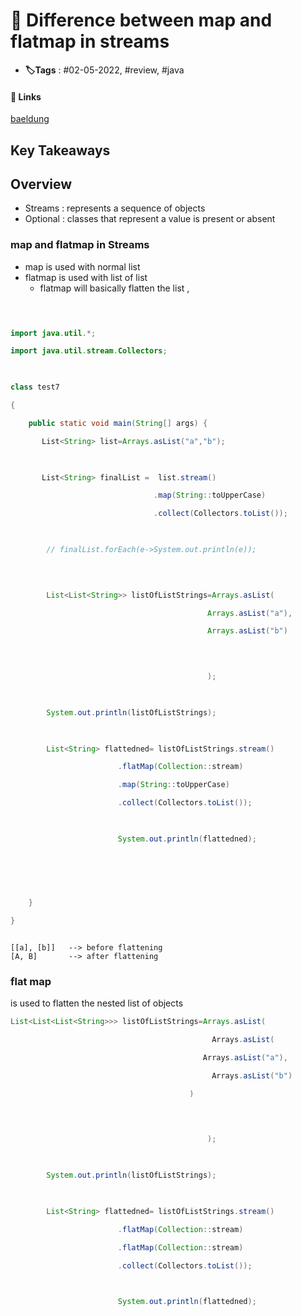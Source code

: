 # 📑 Difference between map and flatmap in streams

- **🏷️Tags** : #02-05-2022, #review, #java 

#### 🔗 Links
[baeldung](https://www.baeldung.com/java-difference-map-and-flatmap)


## Key Takeaways

## Overview
- Streams : represents a sequence of objects
- Optional : classes that represent a value is present or absent


### map and flatmap in Streams
- map is used with normal list 
- flatmap is used with list of list 
	- flatmap will basically flatten the list ,

```java

  

import java.util.*;

import java.util.stream.Collectors;

  

class test7

{

    public static void main(String[] args) {

       List<String> list=Arrays.asList("a","b");

  

       List<String> finalList =  list.stream()

                                .map(String::toUpperCase)

                                .collect(Collectors.toList());

  

        // finalList.forEach(e->System.out.println(e));

  
  

        List<List<String>> listOfListStrings=Arrays.asList(

                                            Arrays.asList("a"),

                                            Arrays.asList("b")

  
  

                                            );

  

        System.out.println(listOfListStrings);

  

        List<String> flattedned= listOfListStrings.stream()

                        .flatMap(Collection::stream)

                        .map(String::toUpperCase)

                        .collect(Collectors.toList());

  

                        System.out.println(flattedned);

  
  
  
  

    }

}


```


```Output :

[[a], [b]]   --> before flattening
[A, B]       --> after flattening

```



### flat map
is used to flatten the nested list of objects

```java
List<List<List<String>>> listOfListStrings=Arrays.asList(

                                             Arrays.asList(

                                           Arrays.asList("a"),

                                             Arrays.asList("b")

                                        )

  
  

                                            );

  

        System.out.println(listOfListStrings);

  

        List<String> flattedned= listOfListStrings.stream()

                        .flatMap(Collection::stream)

                        .flatMap(Collection::stream)

                        .collect(Collectors.toList());

  

                        System.out.println(flattedned);

```